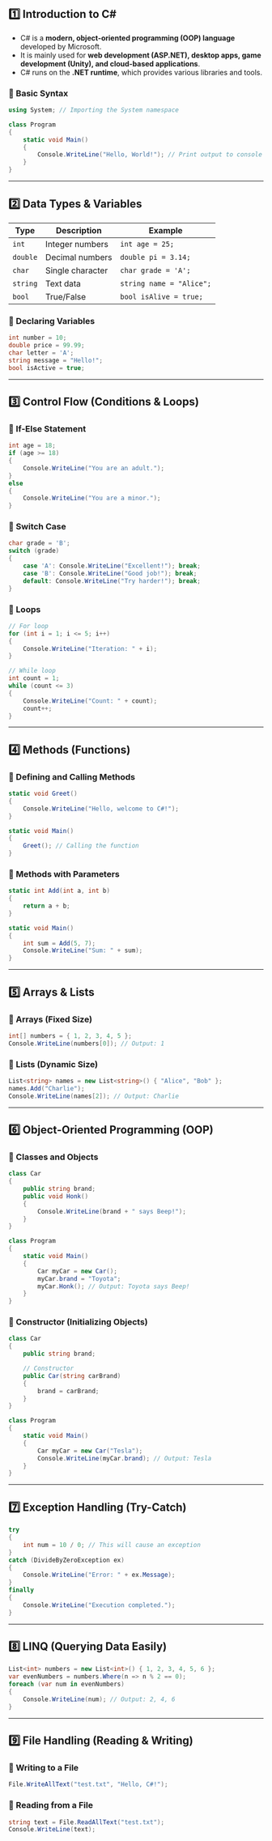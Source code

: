 ## **1️⃣ Introduction to C#**
- C# is a **modern, object-oriented programming (OOP) language** developed by Microsoft.  
- It is mainly used for **web development (ASP.NET), desktop apps, game development (Unity), and cloud-based applications**.  
- C# runs on the **.NET runtime**, which provides various libraries and tools.  

### **🔹 Basic Syntax**  
```csharp
using System; // Importing the System namespace

class Program
{
    static void Main()
    {
        Console.WriteLine("Hello, World!"); // Print output to console
    }
}
```

---

## **2️⃣ Data Types & Variables**
| **Type**     | **Description**  | **Example** |
|-------------|----------------|------------|
| `int`       | Integer numbers | `int age = 25;` |
| `double`    | Decimal numbers | `double pi = 3.14;` |
| `char`      | Single character | `char grade = 'A';` |
| `string`    | Text data | `string name = "Alice";` |
| `bool`      | True/False | `bool isAlive = true;` |

### **🔹 Declaring Variables**
```csharp
int number = 10;
double price = 99.99;
char letter = 'A';
string message = "Hello!";
bool isActive = true;
```

---

## **3️⃣ Control Flow (Conditions & Loops)**
### **🔹 If-Else Statement**
```csharp
int age = 18;
if (age >= 18)
{
    Console.WriteLine("You are an adult.");
}
else
{
    Console.WriteLine("You are a minor.");
}
```

### **🔹 Switch Case**
```csharp
char grade = 'B';
switch (grade)
{
    case 'A': Console.WriteLine("Excellent!"); break;
    case 'B': Console.WriteLine("Good job!"); break;
    default: Console.WriteLine("Try harder!"); break;
}
```

### **🔹 Loops**
```csharp
// For loop
for (int i = 1; i <= 5; i++)
{
    Console.WriteLine("Iteration: " + i);
}

// While loop
int count = 1;
while (count <= 3)
{
    Console.WriteLine("Count: " + count);
    count++;
}
```

---

## **4️⃣ Methods (Functions)**
### **🔹 Defining and Calling Methods**
```csharp
static void Greet()
{
    Console.WriteLine("Hello, welcome to C#!");
}

static void Main()
{
    Greet(); // Calling the function
}
```

### **🔹 Methods with Parameters**
```csharp
static int Add(int a, int b)
{
    return a + b;
}

static void Main()
{
    int sum = Add(5, 7);
    Console.WriteLine("Sum: " + sum);
}
```

---

## **5️⃣ Arrays & Lists**
### **🔹 Arrays (Fixed Size)**
```csharp
int[] numbers = { 1, 2, 3, 4, 5 };
Console.WriteLine(numbers[0]); // Output: 1
```

### **🔹 Lists (Dynamic Size)**
```csharp
List<string> names = new List<string>() { "Alice", "Bob" };
names.Add("Charlie");
Console.WriteLine(names[2]); // Output: Charlie
```

---

## **6️⃣ Object-Oriented Programming (OOP)**
### **🔹 Classes and Objects**
```csharp
class Car
{
    public string brand;
    public void Honk()
    {
        Console.WriteLine(brand + " says Beep!");
    }
}

class Program
{
    static void Main()
    {
        Car myCar = new Car();
        myCar.brand = "Toyota";
        myCar.Honk(); // Output: Toyota says Beep!
    }
}
```

### **🔹 Constructor (Initializing Objects)**
```csharp
class Car
{
    public string brand;

    // Constructor
    public Car(string carBrand)
    {
        brand = carBrand;
    }
}

class Program
{
    static void Main()
    {
        Car myCar = new Car("Tesla");
        Console.WriteLine(myCar.brand); // Output: Tesla
    }
}
```

---

## **7️⃣ Exception Handling (Try-Catch)**
```csharp
try
{
    int num = 10 / 0; // This will cause an exception
}
catch (DivideByZeroException ex)
{
    Console.WriteLine("Error: " + ex.Message);
}
finally
{
    Console.WriteLine("Execution completed.");
}
```

---

## **8️⃣ LINQ (Querying Data Easily)**
```csharp
List<int> numbers = new List<int>() { 1, 2, 3, 4, 5, 6 };
var evenNumbers = numbers.Where(n => n % 2 == 0);
foreach (var num in evenNumbers)
{
    Console.WriteLine(num); // Output: 2, 4, 6
}
```

---

## **9️⃣ File Handling (Reading & Writing)**
### **🔹 Writing to a File**
```csharp
File.WriteAllText("test.txt", "Hello, C#!");
```

### **🔹 Reading from a File**
```csharp
string text = File.ReadAllText("test.txt");
Console.WriteLine(text);
```
